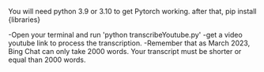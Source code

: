 You will need python 3.9 or 3.10 to get Pytorch working.
after that, pip install {libraries}


-Open your terminal and run 'python transcribeYoutube.py'
-get a video youtube link to process the transcription.
-Remember that as March 2023, Bing Chat can only take 2000 words. Your transcript must be shorter or equal than 2000 words.


